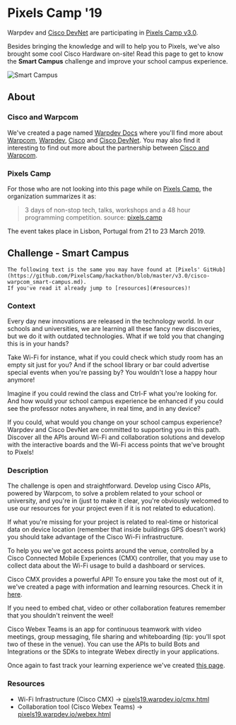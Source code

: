 # Pixels Camp '19

Warpdev and [Cisco DevNet](https://developer.cisco.com/) are participating in [Pixels Camp v3.0](https://pixels.camp/). 

Besides bringing the knowledge and will to help you to Pixels, we've also brought some cool Cisco Hardware on-site! 
Read this page to get to know the **Smart Campus** challenge and improve your school campus experience.

![Smart Campus](https://raw.githubusercontent.com/warpdev-bywarpcom/Pixels19/master/assets/smart-campus.jpg "Smart Campus")

## About 

### Cisco and Warpcom

We've created a page named [Warpdev Docs](https://docs.warpdev.io/) where you'll find more about [Warpcom](https://docs.warpdev.io/#warpcom), [Warpdev](https://docs.warpdev.io/#warpdev), [Cisco](https://docs.warpdev.io/cisco/) and [Cisco DevNet](https://docs.warpdev.io/cisco/#devnet).
You may also find it interesting to find out more about the partnership between [Cisco and Warpcom](https://docs.warpdev.io/cisco/#cisco-and-warpcom).

### Pixels Camp

For those who are not looking into this page while on [Pixels Camp](https://pixels.camp/), the organization summarizes it as: 

> 3 days of non-stop tech, talks, workshops and a 48 hour programming competition.
> source: [pixels.camp](https://pixels.camp/)


The event takes place in Lisbon, Portugal from 21 to 23 March 2019.

## Challenge - Smart Campus

	The following text is the same you may have found at [Pixels' GitHub](https://github.com/PixelsCamp/hackathon/blob/master/v3.0/cisco-warpcom_smart-campus.md).
	If you've read it already jump to [resources](#resources)!

### Context

Every day new innovations are released in the technology world. 
In our schools and universities, we are learning all these fancy new discoveries, but we do it with outdated technologies. 
What if we told you that changing this is in your hands?

Take Wi-Fi for instance, what if you could check which study room has an empty sit just for you? And if the school library or bar could advertise special events when you're passing by? You wouldn't lose a happy hour anymore!

Imagine if you could rewind the class and Ctrl-F what you're looking for. And how would your school campus experience be enhanced if you could see the professor notes anywhere, in real time, and in any device?

If you could, what would you change on your school campus experience?
Warpdev and Cisco DevNet are committed to supporting you in this path. Discover all the APIs around Wi-Fi and collaboration solutions and develop with the interactive boards and the Wi-Fi access points that we've brought to Pixels!

### Description

The challenge is open and straightforward. Develop using Cisco APIs, powered by Warpcom, to solve a problem related to your school or university, and you're in (just to make it clear, you're obviously welcomed to use our resources for your project even if it is not related to education).

If what you're missing for your project is related to real-time or historical data on device location (remember that inside buildings GPS doesn't work) you should take advantage of the Cisco Wi-Fi infrastructure.

To help you we've got access points around the venue, controlled by a Cisco Connected Mobile Experiences (CMX) controller, that you may use to collect data about the Wi-Fi usage to build a dashboard or services. 

Cisco CMX provides a powerful API! To ensure you take the most out of it, we've created a page with information and learning resources. Check it in [here](https://pixels19.warpdev.io/cmx.html).

If you need to embed chat, video or other collaboration features remember that you shouldn't reinvent the weel! 

Cisco Webex Teams is an app for continuous teamwork with video meetings, group messaging, file sharing and whiteboarding (tip: you'll spot two of these in the venue). You can use the APIs to build Bots and Integrations or the SDKs to integrate Webex directly in your applications.

Once again to fast track your learning experience we've created [this page](https://pixels19.warpdev.io/webex.html).

### Resources

- Wi-Fi Infrastructure (Cisco CMX) -> [pixels19.warpdev.io/cmx.html](https://pixels19.warpdev.io/cmx.html)
- Collaboration tool (Cisco Webex Teams) -> [pixels19.warpdev.io/webex.html](https://pixels19.warpdev.io/webex.html)
